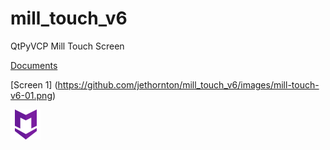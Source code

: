 # mill_touch_v6
QtPyVCP Mill Touch Screen

[Documents](https://jethornton.github.io/mill_touch_v6)

[Screen 1] (https://github.com/jethornton/mill_touch_v6/images/mill-touch-v6-01.png)

![alt text](https://github.com/adam-p/markdown-here/raw/master/src/common/images/icon48.png "Logo Title Text 1")
